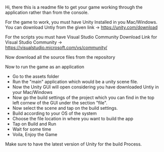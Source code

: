 Hi, there this is a readme file to get your game working through the application rather than from the console.

For the game to work, you must have Unity Installed in you Mac/Windows.
You can download Untiy from the given link -> https://unity.com/download

For the scripts you must have Visual Studio Community 
Download Link for Visual Studio Community -> https://visualstudio.microsoft.com/vs/community/

Now download all the source files from the repository 

Now to run the game as an application
 - Go to the assets folder
 - Run the "main" application which would be a unity scene file.
 - Now the Unity GUI will open considering you have downloaded Untiy in your Mac/Windows
 - Now go the build settings of the project which you can find in the top left cornew of the GUI under the section "file".
 - Now select the scene and tap on the build settings.
 - Build according to your OS of the system
 - Choose the file location in where you want to build the app
 - Tap on Build and Run
 - Wait for some time
 - Voila, Enjoy the Game

Make sure to have the latest version of Unity for the build Process.


